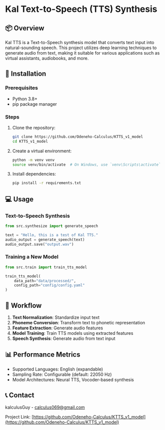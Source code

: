 # Kal Text-to-Speech (TTS) Synthesis

## 📦 Overview
Kal TTS is a Text-to-Speech synthesis model that converts text input into natural-sounding speech. This project utilizes deep learning techniques to generate audio from text, making it suitable for various applications such as virtual assistants, audiobooks, and more.

## 🚀 Installation

### Prerequisites
- Python 3.8+
- pip package manager

### Steps
1. Clone the repository:
   ```bash
   git clone https://github.com/Odeneho-Calculus/KTTS_v1_model
   cd KTTS_v1_model
   ```

2. Create a virtual environment:
   ```bash
   python -m venv venv
   source venv/bin/activate  # On Windows, use `venv\Scripts\activate`
   ```

3. Install dependencies:
   ```bash
   pip install -r requirements.txt
   ```

## 💻 Usage

### Text-to-Speech Synthesis
```python
from src.synthesize import generate_speech

text = "Hello, this is a test of Kal TTS."
audio_output = generate_speech(text)
audio_output.save("output.wav")
```

### Training a New Model
```python
from src.train import train_tts_model

train_tts_model(
    data_path="data/processed/",
    config_path="config/config.yaml"
)
```

## 🧠 Workflow

1. **Text Normalization**: Standardize input text
2. **Phoneme Conversion**: Transform text to phonetic representation
3. **Feature Extraction**: Generate audio features
4. **Model Training**: Train TTS models using extracted features
5. **Speech Synthesis**: Generate audio from text input

## 📊 Performance Metrics

- Supported Languages: English (expandable)
- Sampling Rate: Configurable (default: 22050 Hz)
- Model Architectures: Neural TTS, Vocoder-based synthesis

## 📞 Contact

kalculusGuy - [calculus069@gmail.com](mailto:calculus069@gmail.com)

Project Link: [https://github.com/Odeneho-Calculus/KTTS_v1_model](https://github.com/Odeneho-Calculus/KTTS_v1_model)